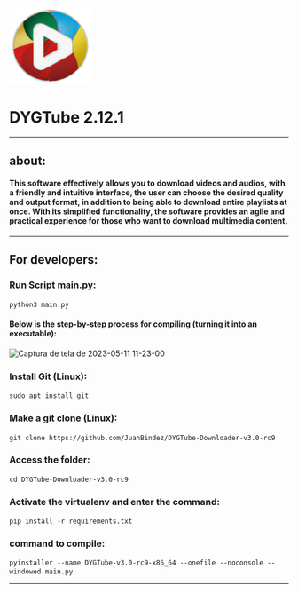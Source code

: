 

<h1 align="">
  <img alt="NextLevelWeek" title="#NextLevelWeek" src="images/DYGTube_ico.png" width="150px"/>
</h1>


<h1 align="">DYGTube 2.12.1</h1>

----------

## about:

#### This software effectively allows you to download videos and audios, with a friendly and intuitive interface, the user can choose the desired quality and output format, in addition to being able to download entire playlists at once. With its simplified functionality, the software provides an agile and practical experience for those who want to download multimedia content.

-----------
## For developers:

### Run Script main.py:

    python3 main.py

#### Below is the step-by-step process for compiling (turning it into an executable):


![Captura de tela de 2023-05-11 11-23-00](https://github.com/JuanBindez/DYGTube-Downloader-v2.12.0/assets/79322362/e3b55b70-177c-4354-afc3-2f9b855e88d8)



### Install Git (Linux):

    sudo apt install git

### Make a git clone (Linux):

    git clone https://github.com/JuanBindez/DYGTube-Downloader-v3.0-rc9
    
### Access the folder:

    cd DYGTube-Downloader-v3.0-rc9

### Activate the virtualenv and enter the command:

    pip install -r requirements.txt

### command to compile:

    pyinstaller --name DYGTube-v3.0-rc9-x86_64 --onefile --noconsole --windowed main.py

----------
